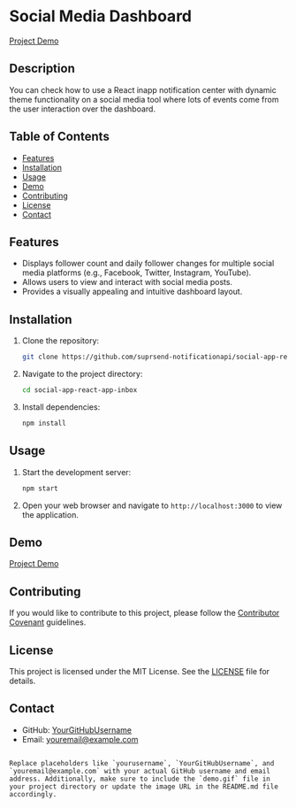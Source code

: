 # Social Media Dashboard

[Project Demo]([demo.gif](https://suprsend-notificationapi.github.io/social-app-react-app-inbox/))

## Description

You can check how to use a React inapp notification center with dynamic theme functionality on a social media tool where lots of events come from the user interaction over the dashboard. 

## Table of Contents

- [Features](#features)
- [Installation](#installation)
- [Usage](#usage)
- [Demo](#demo)
- [Contributing](#contributing)
- [License](#license)
- [Contact](#contact)

## Features

- Displays follower count and daily follower changes for multiple social media platforms (e.g., Facebook, Twitter, Instagram, YouTube).
- Allows users to view and interact with social media posts.
- Provides a visually appealing and intuitive dashboard layout.

## Installation

1. Clone the repository:

   ```bash
   git clone https://github.com/suprsend-notificationapi/social-app-react-app-inbox
   ```

2. Navigate to the project directory:

   ```bash
   cd social-app-react-app-inbox
   ```

3. Install dependencies:

   ```bash
   npm install
   ```

## Usage

1. Start the development server:

   ```bash
   npm start
   ```

2. Open your web browser and navigate to `http://localhost:3000` to view the application.

## Demo

[Project Demo]([demo.gif](https://suprsend-notificationapi.github.io/social-app-react-app-inbox/))

## Contributing

If you would like to contribute to this project, please follow the [Contributor Covenant](CONTRIBUTING.md) guidelines.

## License

This project is licensed under the MIT License. See the [LICENSE](LICENSE) file for details.

## Contact

- GitHub: [YourGitHubUsername](https://github.com/YourGitHubUsername)
- Email: youremail@example.com
```

Replace placeholders like `yourusername`, `YourGitHubUsername`, and `youremail@example.com` with your actual GitHub username and email address. Additionally, make sure to include the `demo.gif` file in your project directory or update the image URL in the README.md file accordingly.

